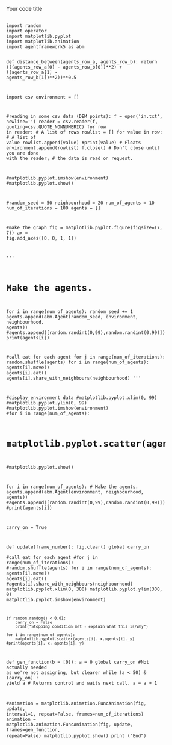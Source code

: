 <figure>
  <figcaption>Your code title</figcaption>
  <pre>
    <code contenteditable spellcheck="false">
import random
import operator
import matplotlib.pyplot
import matplotlib.animation
import agentframework5 as abm


def distance_between(agents_row_a, agents_row_b):
    return (((agents_row_a[0] - agents_row_b[0])**2) + 
        ((agents_row_a[1] - agents_row_b[1])**2))**0.5
          
import csv
environment = []

#reading in some csv data (DEM points):
f = open('in.txt', newline='') 
reader = csv.reader(f, quoting=csv.QUOTE_NONNUMERIC)
for row in reader:				# A list of rows
    rowlist = []
    for value in row:				# A list of value
        rowlist.append(value)
        #print(value) 				# Floats
    environment.append(rowlist)
f.close() 	# Don't close until you are done with the reader;
		# the data is read on request.


#matplotlib.pyplot.imshow(environment)
#matplotlib.pyplot.show()


#random_seed = 50
neighbourhood = 20
num_of_agents = 10
num_of_iterations = 100
agents = []

#make the graph
fig = matplotlib.pyplot.figure(figsize=(7, 7))
ax = fig.add_axes([0, 0, 1, 1])

'''
# Make the agents.
for i in range(num_of_agents):
    random_seed += 1
    agents.append(abm.Agent(random_seed, environment, neighbourhood, agents))
    #agents.append([random.randint(0,99),random.randint(0,99)])
    print(agents[i])


#call eat for each agent
for j in range(num_of_iterations):
    random.shuffle(agents)
    for i in range(num_of_agents):
        agents[i].move()
        agents[i].eat()
        agents[i].share_with_neighbours(neighbourhood)
'''

#display environment data
#matplotlib.pyplot.xlim(0, 99)
#matplotlib.pyplot.ylim(0, 99)
#matplotlib.pyplot.imshow(environment)
#for i in range(num_of_agents):
#    matplotlib.pyplot.scatter(agents[i].x,agents[i].y)
#matplotlib.pyplot.show()


for i in range(num_of_agents):
    # Make the agents.
        agents.append(abm.Agent(environment, neighbourhood, agents))
        #agents.append([random.randint(0,99),random.randint(0,99)])
        #print(agents[i])


carry_on = True	

            
def update(frame_number):
    fig.clear()
    global carry_on    
    #call eat for each agent
    #for j in range(num_of_iterations):
        #random.shuffle(agents)
    for i in range(num_of_agents):
        agents[i].move()
        agents[i].eat()
        #agents[i].share_with_neighbours(neighbourhood)
    matplotlib.pyplot.xlim(0, 300)
    matplotlib.pyplot.ylim(300, 0)
    matplotlib.pyplot.imshow(environment)
   
    
    if random.random() < 0.01:
        carry_on = False
        print("Stopping condition met - explain what this is/why")
   
    for i in range(num_of_agents):
        matplotlib.pyplot.scatter(agents[i]._x,agents[i]._y)
    #print(agents[i]._x, agents[i]._y)


def gen_function(b = [0]):
    a = 0
    global carry_on #Not actually needed as we're not assigning, but clearer
    while (a < 50) & (carry_on) :
        yield a			# Returns control and waits next call.
        a = a + 1


#animation = matplotlib.animation.FuncAnimation(fig, update, interval=1, repeat=False, frames=num_of_iterations)
animation = matplotlib.animation.FuncAnimation(fig, update, frames=gen_function, repeat=False)
matplotlib.pyplot.show()
print ("End")
    </code>
  </pre>
</figure>
